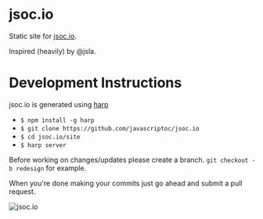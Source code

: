 jsoc.io
=======

Static site for [jsoc.io](http://jsoc.io).

Inspired (heavily) by @jsla.

Development Instructions
========================

jsoc.io is generated using [harp](http://harpjs.com/)

- ```$ npm install -g harp```
- ```$ git clone https://github.com/javascriptoc/jsoc.io```
- ```$ cd jsoc.io/site```
- ```$ harp server```

Before working on changes/updates please create a branch. ```git checkout -b redesign``` for example.

When you're done making your commits just go ahead and submit a pull request.

![jsoc.io](http://jsoc.io/images/logo.png)